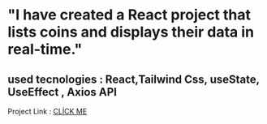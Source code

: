 #   "I have created a React project that lists coins and displays their data in real-time."
<h2>   used tecnologies : React,Tailwind Css, useState, UseEffect , Axios API </h2>
<p> Project Link :  <a href="https://coinpage.vercel.app/">
          CLİCK ME 
        </a>  </p>  
